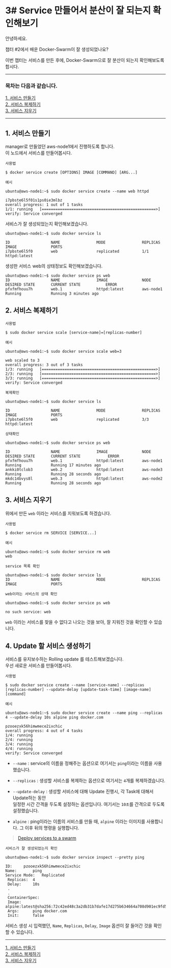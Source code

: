 # 3# Service 만들어서 분산이 잘 되는지 확인해보기

안녕하세요.

챕터 #2에서 배운 Docker-Swarm이 잘 생성되었나요?

이번 챕터는 서비스를 만든 후에, Docker-Swarm으로 잘 분산이 되는지 확인해보도록 합시다.

---

### 목차는 다음과 같습니다.

[1. 서비스 만들기](#1-서비스-만들기)  
[2. 서비스 복제하기](#2-서비스-복제하기)   
[3. 서비스 지우기](#3-서비스-지우기)

---

## 1. 서비스 만들기

manager로 만들었던 aws-node1에서 진행하도록 합니다.   
이 노드에서 서비스를 만들어봅시다.

`사용법`
```
$ docker service create [OPTIONS] IMAGE [COMMAND] [ARG...]
```
`예시`     
```
ubuntu@aws-node1:~$ sudo docker service create --name web httpd

i7pbste6l5f01s1ps0ie3mlbz
overall progress: 1 out of 1 tasks 
1/1: running   [==================================================>] 
verify: Service converged 
```
서비스가 잘 생성되었는지 확인해보겠습니다.
```
ubuntu@aws-node1:~$ sudo docker service ls

ID                  NAME                MODE                REPLICAS            IMAGE               PORTS
i7pbste6l5f0        web                 replicated          1/1                 httpd:latest        
````
생성한 서비스 web의 상태정보도 확인해보겠습니다.
```
ubuntu@aws-node1:~$ sudo docker service ps web
ID                  NAME                IMAGE               NODE                DESIRED STATE       CURRENT STATE           ERROR       
pfxfmfhouu7h        web.1               httpd:latest        aws-node1           Running             Running 3 minutes ago               
```

## 2. 서비스 복제하기

`사용법`
```
$ sudo docker service scale [service-name]=[replicas-number]
```
`예시`
```
ubuntu@aws-node1:~$ sudo docker service scale web=3

web scaled to 3
overall progress: 3 out of 3 tasks 
1/3: running   [==================================================>] 
2/3: running   [==================================================>] 
3/3: running   [==================================================>] 
verify: Service converged 
```
`복제확인`
```
ubuntu@aws-node1:~$ sudo docker service ls

ID                  NAME                MODE                REPLICAS            IMAGE               PORTS
i7pbste6l5f0        web                 replicated          3/3                 httpd:latest        
```
`상태확인`
```
ubuntu@aws-node1:~$ sudo docker service ps web

ID                  NAME                IMAGE               NODE                DESIRED STATE       CURRENT STATE            ERROR       
pfxfmfhouu7h        web.1               httpd:latest        aws-node1           Running             Running 17 minutes ago
ankki0tclob3        web.2               httpd:latest        aws-node3           Running             Running 28 seconds ago
mkdc14bvys8l        web.3               httpd:latest        aws-node2           Running             Running 28 seconds ago               
```

## 3. 서비스 지우기

위에서 만든 `web` 이라는 서비스를 지워보도록 하겠습니다.

`사용법`
```
$ docker service rm SERVICE [SERVICE...]
```
`예시`
```
ubuntu@aws-node1:~$ sudo docker service rm web
web
```
`service 목록 확인`
```
ubuntu@aws-node1:~$ sudo docker service ls
ID                  NAME                MODE                REPLICAS            IMAGE               PORTS
```
`web이라는 서비스의 상태 확인`
```
ubuntu@aws-node1:~$ sudo docker service ps web

no such service: web
```

`web` 이라는 서비스를 찾을 수 없다고 나오는 것을 보아, 잘 지워진 것을 확인할 수 있습니다.

## 4. Update 할 서비스 생성하기

서비스를 유지보수하는 Rolling update 를 테스트해보겠습니다.  
우선 새로운 서비스를 만들어봅시다.

`사용법`
```
$ sudo docker service create --name [service-name] --replicas [replicas-number] --update-delay [update-task-time] [image-name] [command]
```
`예시`
```
ubuntu@aws-node1:~$ sudo docker service create --name ping --replicas 4 --update-delay 10s alpine ping docker.com

pzooezxk56himwmece2ixchic
overall progress: 4 out of 4 tasks 
1/4: running   
2/4: running   
3/4: running   
4/4: running   
verify: Service converged 
```

* `--name` : service의 이름을 정해주는 옵션으로 여기서는 `ping`이라는 이름을 사용했습니다.
* `--replicas` : 생성할 서비스를 복제하는 옵션으로 여기서는 `4`개를 복제하겠습니다.
* `--update-delay` : 생성할 서비스에 대해 Update 진행시, 각 Task에 대해서 Update하는 동안   
                      일정한 시간 간격을 두도록 설정하는 옵션입니다. 여기서는 `10초`를 간격으로 두도록 설정했습니다.
          
* `alpine` : ping이라는 이름의 서비스를 만들 때, `alpine` 이라는 이미지를 사용합니다. 그 이후 뒤의 명령을 실행합니다.                   

> [Deploy services to a swarm](https://docs.docker.com/engine/swarm/services/#configure-a-services-update-behavior)

`서비스가 잘 생성되었는지 확인`
```
ubuntu@aws-node1:~$ sudo docker service inspect --pretty ping

ID:		pzooezxk56himwmece2ixchic
Name:		ping
Service Mode:	Replicated
 Replicas:	4
 Delay:		10s
 .
 .
 ContainerSpec:
 Image:		alpine:latest@sha256:72c42ed48c3a2db31b7dafe17d275b634664a708d901ec9fd57b1529280f01fb
 Args:		ping docker.com 
 Init:		false
```
서비스 생성 시 입력했던, `Name`, `Replicas`, `Delay`, `Image` 옵션이 잘 들어간 것을 확인할 수 있습니다. 

---

[1. 서비스 만들기](#1-서비스-만들기)  
[2. 서비스 복제하기](#2-서비스-복제하기)   
[3. 서비스 지우기](#3-서비스-지우기)


